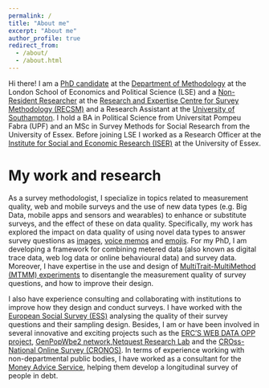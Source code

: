 ```yaml
---
permalink: /
title: "About me"
excerpt: "About me"
author_profile: true
redirect_from: 
  - /about/
  - /about.html
---
```


Hi there! I am a [PhD candidate](http://www.lse.ac.uk/Methodology/People/Research-Students/Oriol-Bosh-Jover/Oriol-Bosch-Jover) at the [Department of Methodology](http://www.lse.ac.uk/Methodology) at the London School of Economics and Political Science (LSE) and a [Non-Resident Researcher](https://www.upf.edu/web/survey/entry/-/-/U91787/adscripcion/oriol-bosch) at the [Research and Expertise Centre for Survey Methodology (RECSM)](https://www.upf.edu/web/survey) and a Research Assistant at the [University of Southampton](https://www.southampton.ac.uk/socsci/index.page). I hold a BA in Political Science from Universitat Pompeu Fabra (UPF) and an MSc in Survey Methods for Social Research from the University of Essex. Before joining LSE I worked as a Research Officer at the [Institute for Social and Economic Research (ISER)](https://www.iser.essex.ac.uk/) at the University of Essex.

My work and research
======
As a survey methodologist, I specialize in topics related to measurement quality, web and mobile surveys and the use of new data types (e.g. Big Data, mobile apps and sensors and wearables) to enhance or substitute surveys, and the effect of these on data quality. Specifically, my work has explored the impact on data quality of using novel data types to answer survey questions as [images](https://journals.sagepub.com/doi/abs/10.1177/0894439318791515), [voice memos](https://journals.sagepub.com/doi/abs/10.1177/0894439318810715) and [emojis](https://link.springer.com/article/10.1007/s11135-020-00994-8). For my PhD, I am developing a framework for combining metered data (also known as digital trace data, web log data or online behavioural data) and survey data. Moreover, I have expertise in the use and design of [MultiTrait-MultiMethod (MTMM) experiments](https://journals.sagepub.com/doi/abs/10.1177/0894439317750089) to disentangle the measurement quality of survey questions, and how to improve their design.

I also have experience consulting and collaborating with institutions to improve how they design and conduct surveys. I have worked with the [European Social Survey (ESS)](https://www.europeansocialsurvey.org/) analysing the quality of their survey questions and their sampling design. Besides, I am or have been involved in several innovative and exciting projects such as the [ERC’S WEB DATA OPP project](https://cordis.europa.eu/project/id/849165), [GenPopWbe2 network](https://www.ncrm.ac.uk/research/genpopweb2/),[Netquest Research Lab](https://www.netquest.com/netquest-research-lab) and the [CROss-National Online Survey (CRONOS)](https://www.europeansocialsurvey.org/methodology/methodological_research/modes_of_data_collection/cronos.html). In terms of experience working with non-departmental public bodies, I have worked as a consultant for the [Money Advice Service](https://www.moneyadviceservice.org.uk/en), helping them develop a longitudinal survey of people in debt. 

<meta name="twitter:card" content="summary_large_image">
<meta name="twitter:site" content="@orioljbosch">
<meta name="twitter:title" content="Oriol J. Bosch - PhD candidate at the London School of Economics">
<meta name="twitter:description" content="A survey methodologist in the era of Big Data">
<meta name="twitter:image" content="https://orioljbosch.com/images/Twitter card.png">
